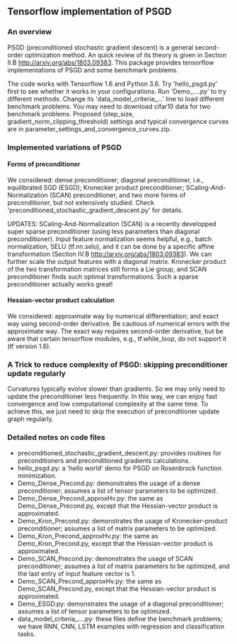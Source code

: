 ## Tensorflow implementation of PSGD
### An overview
PSGD (preconditioned stochastic gradient descent) is a general second-order optimization method. An quick review of its theory is given in Section II.B http://arxiv.org/abs/1803.09383. This package provides tensorflow implementations of PSGD and some benchmark problems.

The code works with Tensorflow 1.6 and Python 3.6. Try 'hello_psgd.py' first to see whether it works in your configurations. Run 'Demo_....py' to try different methods. Change its 'data_model_criteria_...' line to load different benchmark problems. You may need to download cifar10 data for two benchmark problems. Proposed (step_size, gradient_norm_clipping_threshold) settings and typical convergence curves are in parameter_settings_and_convergence_curves.zip.     

### Implemented variations of PSGD 
#### Forms of preconditioner
We considered: dense preconditioner; diagonal preconditioner, i.e., equilibrated SGD (ESGD); Kronecker product preconditioner; SCaling-And-Normalization (SCAN) preconditioner, and two more forms of preconditioner, but not extensively studied. Check 'preconditioned_stochastic_gradient_descent.py' for details.

UPDATES: SCaling-And-Normalization (SCAN) is a recently developped super sparse preconditioner (using less parameters than diagonal preconditioner). Input feature normalization seems helpful, e.g., batch normalization, SELU (tf.nn.selu), and it can be done by a specific affine transformation (Section IV.B http://arxiv.org/abs/1803.09383). We can further scale the output features with a diagonal matrix. Kronecker product of the two transformation matrices still forms a Lie group, and SCAN preconditioner finds such optimal transformations. Such a sparse preconditioner actually works great!      
#### Hessian-vector product calculation
We considered: approximate way by numerical differentiation; and exact way using second-order derivative. Be cautious of numerical errors with the approximate way. The exact way requires second-order derivative, but be aware that certain tensorflow modules, e.g., tf.while_loop, do not support it (tf version 1.6).
### A Trick to reduce complexity of PSGD: skipping preconditioner update regularly
Curvatures typically evolve slower than gradients. So we may only need to update the preconditioner less frequently. In this way, we can enjoy fast convergence and low computational complexity at the same time. To achieve this, we just need to skip the execution of preconditioner update graph regularly.
### Detailed notes on code files
* preconditioned_stochastic_gradient_descent.py: provides routines for preconditioners and preconditioned gradients calculations.
* hello_psgd.py: a 'hello world' demo for PSGD on Rosenbrock function minimization. 
* Demo_Dense_Precond.py: demonstrates the usage of a dense preconditioner; assumes a list of tensor parameters to be optimized. 
* Demo_Dense_Precond_approxHv.py: the same as Demo_Dense_Precond.py, except that the Hessian-vector product is approximated.
* Demo_Kron_Precond.py: demonstrates the usage of Kronecker-product preconditioner; assumes a list of matrix parameters to be optimized. 
* Demo_Kron_Precond_approxHv.py: the same as Demo_Kron_Precond.py, except that the Hessian-vector product is approximated.
* Demo_SCAN_Precond.py: demonstrates the usage of SCAN preconditioner; assumes a list of matrix parameters to be optimized, and the last entry of input feature vector is 1. 
* Demo_SCAN_Precond_approxHv.py: the same as Demo_SCAN_Precond.py, except that the Hessian-vector product is approximated.
* Demo_ESGD.py: demonstrates the usage of a diagonal preconditioner; assumes a list of tensor parameters to be optimized.
* data_model_criteria_....py: these files define the benchmark problems; we have RNN, CNN, LSTM examples with regression and classification tasks.
